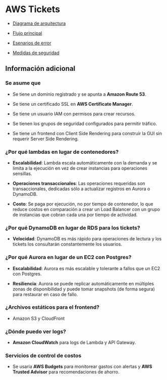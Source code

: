 # AWS Tickets

- [Diagrama de arquitectura](./diagram.png)

- [Flujo principal](./flow.md)

- [Esenarios de error](./error.md)

- [Medidas de seguridad](./security.md)

## Información adicional

### Se asume que

- Se tiene un dominio registrado y se apunta a **Amazon Route 53**.

- Se tiene un certificado SSL en **AWS Certificate Manager**.

- Se tiene un usuario IAM con permisos para crear recursos.

- Se tienen los grupos de seguridad configurados para permitir tráfico.

- Se tiene un frontend con Client Side Rendering para construír la GUI sin requerir Server Side Rendering.

### ¿Por qué lambdas en lugar de contenedores?

- **Escalabilidad**: Lambda escala automáticamente con la demanda y se limita a la ejecución en vez de crear instancias para operaciones sensillas.

- **Operaciones transaccionales**: Las operaciones requeridas son transaccionales, dedicadas sólo a actualizar registros en Aurora o DynamoDB.

- **Costo**: Se paga por ejecución, no por tiempo de contenedor, lo que reduce costos en comparación a crear un Load Balancer con un grupo de instancias que cobran cada una por tiempo de actividad.

### ¿Por qué DynamoDB en lugar de RDS para los tickets?

- **Velocidad**: DynamoDB es más rápido para operaciones de lectura y los tickets los consultarán constantemente los usuarios.

### ¿Por qué Aurora en lugar de un EC2 con Postgres?

- **Escalabilidad**: Aurora es más escalable y tolerante a fallos que un EC2 con Postgres.

- **Resiliencia**: Aurora se puede replicar automáticamente en múltiples zonas de disponibilidad y puede tomar snapshots (de forma segura) para restaurar en caso de fallo.

### ¿Archivos estáticos para el frontend?

- Amazon S3 y CloudFront

### ¿Dónde puedo ver logs?

- **Amazon CloudWatch** para logs de Lambda y API Gateway.

### Servicios de control de costos

- Se usaría **AWS Budgets** para monitorear gastos con alertas y **AWS Trusted Advisor** para recomendaciones de ahorro.